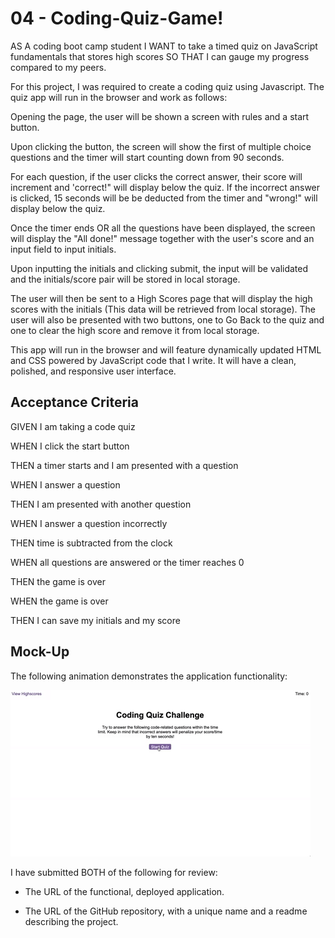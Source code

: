 # 04 - Coding-Quiz-Game!

AS A coding boot camp student
I WANT to take a timed quiz on JavaScript fundamentals that stores high scores
SO THAT I can gauge my progress compared to my peers.

For this project, I was required to create a coding quiz using Javascript. The quiz app will run in the browser and work as follows:

Opening the page, the user will be shown a screen with rules and a start button.

Upon clicking the button, the screen will show the first of multiple choice questions and the timer will start counting down from 90 seconds.

For each question, if the user clicks the correct answer, their score will increment and 'correct!" will display below the quiz. If the incorrect answer is clicked, 15 seconds will be be deducted from the timer and "wrong!" will display below the quiz.

Once the timer ends OR all the questions have been displayed, the screen will display the "All done!" message together with the user's score and an input field to input initials.

Upon inputting the initials and clicking submit, the input will be validated and the initials/score pair will be stored in local storage.

The user will then be sent to a High Scores page that will display the high scores with the initials (This data will be retrieved from local storage). The user will also be presented with two buttons, one to Go Back to the quiz and one to clear the high score and remove it from local storage.

This app will run in the browser and will feature dynamically updated HTML and CSS powered by JavaScript code that I write. It will have a clean, polished, and responsive user interface. 

## Acceptance Criteria

GIVEN I am taking a code quiz

WHEN I click the start button

THEN a timer starts and I am presented with a question

WHEN I answer a question

THEN I am presented with another question

WHEN I answer a question incorrectly

THEN time is subtracted from the clock

WHEN all questions are answered or the timer reaches 0

THEN the game is over

WHEN the game is over

THEN I can save my initials and my score

## Mock-Up

The following animation demonstrates the application functionality:

![A user clicks through an interactive coding quiz, then enters initials to save the high score before resetting and starting over.](./Assets/04-web-apis-homework-demo.gif)


I have submitted BOTH of the following for review:

* The URL of the functional, deployed application.

* The URL of the GitHub repository, with a unique name and a readme describing the project.
